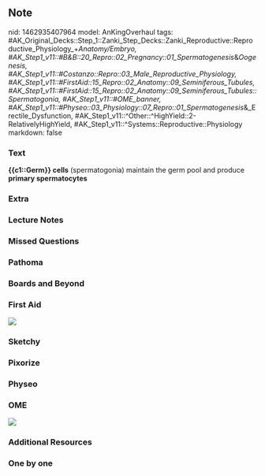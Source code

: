 ## Note
nid: 1462935407964
model: AnKingOverhaul
tags: #AK_Original_Decks::Step_1::Zanki_Step_Decks::Zanki_Reproductive::Reproductive_Physiology_+_Anatomy/Embryo, #AK_Step1_v11::#B&B::20_Repro::02_Pregnancy::01_Spermatogenesis_&_Oogenesis, #AK_Step1_v11::#Costanzo::Repro::03_Male_Reproductive_Physiology, #AK_Step1_v11::#FirstAid::15_Repro::02_Anatomy::09_Seminiferous_Tubules, #AK_Step1_v11::#FirstAid::15_Repro::02_Anatomy::09_Seminiferous_Tubules::Spermatogonia, #AK_Step1_v11::#OME_banner, #AK_Step1_v11::#Physeo::03_Physiology::07_Repro::01_Spermatogenesis_&_Erectile_Dysfunction, #AK_Step1_v11::^Other::^HighYield::2-RelativelyHighYield, #AK_Step1_v11::^Systems::Reproductive::Physiology
markdown: false

### Text
<div>
  <div>
    <b>{{c1::Germ}} cells</b> (spermatogonia) maintain the germ
    pool and produce <b>primary spermatocytes</b>
  </div>
</div>

### Extra


### Lecture Notes


### Missed Questions


### Pathoma


### Boards and Beyond


### First Aid
<img src="tmp29MIuE.png">

### Sketchy


### Pixorize


### Physeo


### OME
<div class="ome-widget">
  <a href="https://onlinemeded.org?ref=anki"><img src=
  "_OME_AnkiFlashcards_General_4.png"></a>
</div>

### Additional Resources


### One by one

